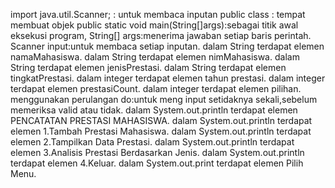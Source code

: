 import java.util.Scanner; : untuk membaca inputan
public class : tempat membuat objek
public static void main(String[]args):sebagai titik awal eksekusi program, String[] args:menerima jawaban setiap baris perintah.
Scanner input:untuk membaca setiap inputan.
dalam String terdapat elemen namaMahasiswa.
dalam String terdapat elemen nimMahasiswa.
dalam String terdapat elemen jenisPrestasi.
dalam String terdapat elemen tingkatPrestasi.
dalam integer terdapat elemen tahun prestasi.
dalam integer terdapat elemen prestasiCount.
dalam integer terdapat elemen pilihan.
menggunakan perulangan do:untuk meng input setidaknya sekali,sebelum memeriksa valid atau tidak.
dalam System.out.println terdapat elemen PENCATATAN PRESTASI MAHASISWA.
dalam System.out.println terdapat elemen 1.Tambah Prestasi Mahasiswa.
dalam System.out.println terdapat elemen 2.Tampilkan Data Prestasi.
dalam System.out.println terdapat elemen 3.Analisis Prestasi Berdasarkan Jenis.
dalam System.out.println terdapat elemen 4.Keluar.
dalam System.out.print terdapat elemen Pilih Menu.
